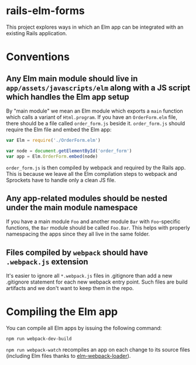 # rails-elm-forms

This project explores ways in which an Elm app can be integrated with an existing Rails application.

# Conventions

## Any Elm main module should live in `app/assets/javascripts/elm` along with a JS script which handles the Elm app setup

By "main module" we mean an Elm module which exports a `main` function which calls a variant of
`Html.program`. If you have an `OrderForm.elm` file, there should be a file called `order_form.js`
beside it. `order_form.js` should require the Elm file and embed the Elm app:

```javascript
var Elm = require('./OrderForm.elm')

var node = document.getElementById('order_form')
var app = Elm.OrderForm.embed(node)
```

`order_form.js` is then compiled by webpack and required by the Rails app. This is because we leave
all the Elm compilation steps to webpack and Sprockets have to handle only a clean JS file.

## Any app-related modules should be nested under the main module namespace

If you have a main module `Foo` and another module `Bar` with `Foo`-specific functions, the `Bar`
module should be called `Foo.Bar`. This helps with properly namespacing the apps since they all
live in the same folder.

## Files compiled by `webpack` should have `.webpack.js` extension

It's easier to ignore all `*.webpack.js` files in .gitignore than add a new .gitignore statement
for each new webpack entry point. Such files are build artifacts and we don't want to keep them
in the repo.

# Compiling the Elm app

You can compile all Elm apps by issuing the following command:

```
npm run webpack-dev-build
```

`npm run webpack-watch` recompiles an app on each change to its source files (including Elm files
thanks to [elm-webpack-loader](https://github.com/rtfeldman/elm-webpack-loader)).
